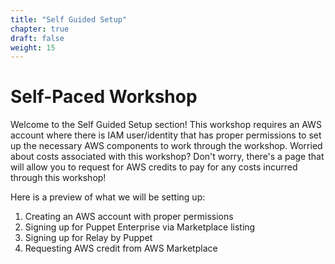 ```yaml
---
title: "Self Guided Setup"
chapter: true
draft: false
weight: 15
---
```


# Self-Paced Workshop

Welcome to the Self Guided Setup section! This workshop requires an AWS account where there is IAM user/identity that has proper permissions to set up the necessary AWS components to work through the workshop. Worried about costs associated with this workshop? Don't worry, there's a page that will allow you to request for AWS credits to pay for any costs incurred through this workshop!

Here is a preview of what we will be setting up:

1. Creating an AWS account with proper permissions
1. Signing up for Puppet Enterprise via Marketplace listing
1. Signing up for Relay by Puppet
1. Requesting AWS credit from AWS Marketplace

